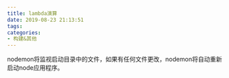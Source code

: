 ```yaml
---
title: lambda演算
date: 2019-08-23 21:13:51
tags:
categories: 
- 构建&其他
---
```

nodemon将监视启动目录中的文件，如果有任何文件更改，nodemon将自动重新启动node应用程序。